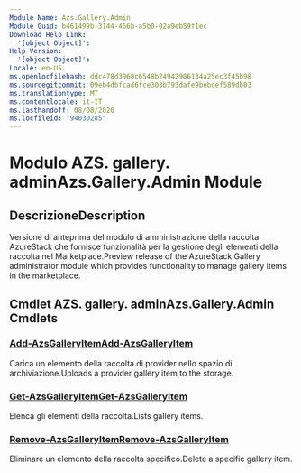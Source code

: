 ```yaml
---
Module Name: Azs.Gallery.Admin
Module Guid: b461499b-3144-466b-a5b0-02a9eb59f1ec
Download Help Link:
  '[object Object]': 
Help Version:
  '[object Object]': 
Locale: en-US
ms.openlocfilehash: ddc478d3960c6548b24942906134a25ec3f45b98
ms.sourcegitcommit: 09eb4dbfcad6fce303b793dafe9bebdef589db03
ms.translationtype: MT
ms.contentlocale: it-IT
ms.lasthandoff: 08/08/2020
ms.locfileid: "94030285"
---
```

# <span data-ttu-id="9e54a-101">Modulo AZS. gallery. admin</span><span class="sxs-lookup"><span data-stu-id="9e54a-101">Azs.Gallery.Admin Module</span></span>
## <span data-ttu-id="9e54a-102">Descrizione</span><span class="sxs-lookup"><span data-stu-id="9e54a-102">Description</span></span>
<span data-ttu-id="9e54a-103">Versione di anteprima del modulo di amministrazione della raccolta AzureStack che fornisce funzionalità per la gestione degli elementi della raccolta nel Marketplace.</span><span class="sxs-lookup"><span data-stu-id="9e54a-103">Preview release of the AzureStack Gallery administrator module which provides functionality to manage gallery items in the marketplace.</span></span>

## <span data-ttu-id="9e54a-104">Cmdlet AZS. gallery. admin</span><span class="sxs-lookup"><span data-stu-id="9e54a-104">Azs.Gallery.Admin Cmdlets</span></span>
### [<span data-ttu-id="9e54a-105">Add-AzsGalleryItem</span><span class="sxs-lookup"><span data-stu-id="9e54a-105">Add-AzsGalleryItem</span></span>](Add-AzsGalleryItem.md)
<span data-ttu-id="9e54a-106">Carica un elemento della raccolta di provider nello spazio di archiviazione.</span><span class="sxs-lookup"><span data-stu-id="9e54a-106">Uploads a provider gallery item to the storage.</span></span>

### [<span data-ttu-id="9e54a-107">Get-AzsGalleryItem</span><span class="sxs-lookup"><span data-stu-id="9e54a-107">Get-AzsGalleryItem</span></span>](Get-AzsGalleryItem.md)
<span data-ttu-id="9e54a-108">Elenca gli elementi della raccolta.</span><span class="sxs-lookup"><span data-stu-id="9e54a-108">Lists gallery items.</span></span>

### [<span data-ttu-id="9e54a-109">Remove-AzsGalleryItem</span><span class="sxs-lookup"><span data-stu-id="9e54a-109">Remove-AzsGalleryItem</span></span>](Remove-AzsGalleryItem.md)
<span data-ttu-id="9e54a-110">Eliminare un elemento della raccolta specifico.</span><span class="sxs-lookup"><span data-stu-id="9e54a-110">Delete a specific gallery item.</span></span>

